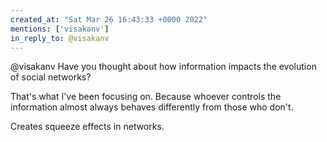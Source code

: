 ```yaml
---
created_at: "Sat Mar 26 16:43:33 +0000 2022"
mentions: ['visakanv']
in_reply_to: @visakanv
---
```


@visakanv Have you thought about how information impacts the evolution of social networks?

That's what I've been focusing on. Because whoever controls the information almost always behaves differently from those who don't. 

Creates squeeze effects in networks.